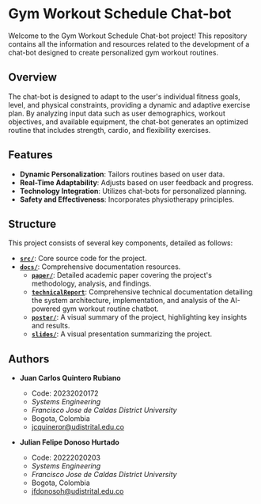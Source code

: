 # Gym Workout Schedule Chat-bot

Welcome to the Gym Workout Schedule Chat-bot project! This repository contains all the information and resources related to the development of a chat-bot designed to create personalized gym workout routines.

## Overview

The chat-bot is designed to adapt to the user's individual fitness goals, level, and physical constraints, providing a dynamic and adaptive exercise plan. By analyzing input data such as user demographics, workout objectives, and available equipment, the chat-bot generates an optimized routine that includes strength, cardio, and flexibility exercises.

## Features

- **Dynamic Personalization**: Tailors routines based on user data.
- **Real-Time Adaptability**: Adjusts based on user feedback and progress.
- **Technology Integration**: Utilizes chat-bots for personalized planning.
- **Safety and Effectiveness**: Incorporates physiotherapy principles.

## Structure

This project consists of several key components, detailed as follows:

- **[`src/`](./src/)**: Core source code for the project.
- **[`docs/`](./docs/)**: Comprehensive documentation resources.
  - **[`paper/`](./docs/paper.pdf)**: Detailed academic paper covering the project's methodology, analysis, and findings.
  - **[`technicalReport`](./docs/techReport.pdf)**: Comprehensive technical documentation detailing the system architecture, implementation, and analysis of the AI-powered gym workout routine chatbot.
  - **[`poster/`](./docs/poster.pdf)**: A visual summary of the project, highlighting key insights and results.
  - **[`slides/`](./docs/CoachBot.pdf)**: A visual presentation summarizing the project. 

## Authors

- **Juan Carlos Quintero Rubiano**
  - Code: 20232020172
  - _Systems Engineering_
  - _Francisco Jose de Caldas District University_
  - Bogota, Colombia
  - jcquineror@udistrital.edu.co

- **Julian Felipe Donoso Hurtado**
  - Code: 20222020203
  - _Systems Engineering_
  - _Francisco Jose de Caldas District University_
  - Bogota, Colombia
  - jfdonosoh@udistrital.edu.co
